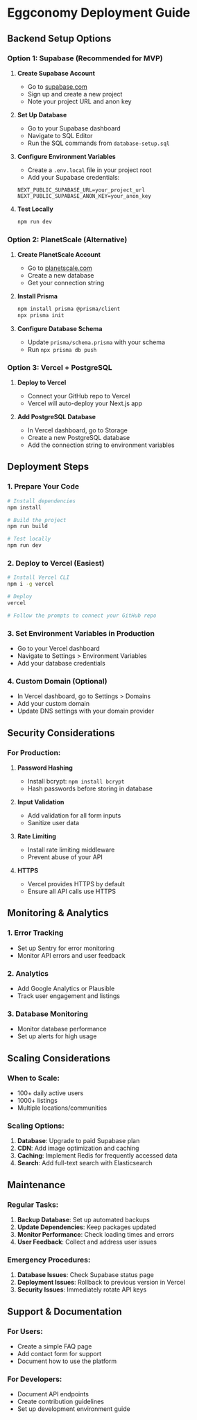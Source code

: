 # Eggconomy Deployment Guide

## Backend Setup Options

### Option 1: Supabase (Recommended for MVP)

1. **Create Supabase Account**
   - Go to [supabase.com](https://supabase.com)
   - Sign up and create a new project
   - Note your project URL and anon key

2. **Set Up Database**
   - Go to your Supabase dashboard
   - Navigate to SQL Editor
   - Run the SQL commands from `database-setup.sql`

3. **Configure Environment Variables**
   - Create a `.env.local` file in your project root
   - Add your Supabase credentials:
   ```
   NEXT_PUBLIC_SUPABASE_URL=your_project_url
   NEXT_PUBLIC_SUPABASE_ANON_KEY=your_anon_key
   ```

4. **Test Locally**
   ```bash
   npm run dev
   ```

### Option 2: PlanetScale (Alternative)

1. **Create PlanetScale Account**
   - Go to [planetscale.com](https://planetscale.com)
   - Create a new database
   - Get your connection string

2. **Install Prisma**
   ```bash
   npm install prisma @prisma/client
   npx prisma init
   ```

3. **Configure Database Schema**
   - Update `prisma/schema.prisma` with your schema
   - Run `npx prisma db push`

### Option 3: Vercel + PostgreSQL

1. **Deploy to Vercel**
   - Connect your GitHub repo to Vercel
   - Vercel will auto-deploy your Next.js app

2. **Add PostgreSQL Database**
   - In Vercel dashboard, go to Storage
   - Create a new PostgreSQL database
   - Add the connection string to environment variables

## Deployment Steps

### 1. Prepare Your Code
```bash
# Install dependencies
npm install

# Build the project
npm run build

# Test locally
npm run dev
```

### 2. Deploy to Vercel (Easiest)
```bash
# Install Vercel CLI
npm i -g vercel

# Deploy
vercel

# Follow the prompts to connect your GitHub repo
```

### 3. Set Environment Variables in Production
- Go to your Vercel dashboard
- Navigate to Settings > Environment Variables
- Add your database credentials

### 4. Custom Domain (Optional)
- In Vercel dashboard, go to Settings > Domains
- Add your custom domain
- Update DNS settings with your domain provider

## Security Considerations

### For Production:
1. **Password Hashing**
   - Install bcrypt: `npm install bcrypt`
   - Hash passwords before storing in database

2. **Input Validation**
   - Add validation for all form inputs
   - Sanitize user data

3. **Rate Limiting**
   - Install rate limiting middleware
   - Prevent abuse of your API

4. **HTTPS**
   - Vercel provides HTTPS by default
   - Ensure all API calls use HTTPS

## Monitoring & Analytics

### 1. Error Tracking
- Set up Sentry for error monitoring
- Monitor API errors and user feedback

### 2. Analytics
- Add Google Analytics or Plausible
- Track user engagement and listings

### 3. Database Monitoring
- Monitor database performance
- Set up alerts for high usage

## Scaling Considerations

### When to Scale:
- 100+ daily active users
- 1000+ listings
- Multiple locations/communities

### Scaling Options:
1. **Database**: Upgrade to paid Supabase plan
2. **CDN**: Add image optimization and caching
3. **Caching**: Implement Redis for frequently accessed data
4. **Search**: Add full-text search with Elasticsearch

## Maintenance

### Regular Tasks:
1. **Backup Database**: Set up automated backups
2. **Update Dependencies**: Keep packages updated
3. **Monitor Performance**: Check loading times and errors
4. **User Feedback**: Collect and address user issues

### Emergency Procedures:
1. **Database Issues**: Check Supabase status page
2. **Deployment Issues**: Rollback to previous version in Vercel
3. **Security Issues**: Immediately rotate API keys

## Support & Documentation

### For Users:
- Create a simple FAQ page
- Add contact form for support
- Document how to use the platform

### For Developers:
- Document API endpoints
- Create contribution guidelines
- Set up development environment guide 